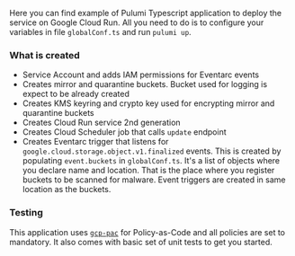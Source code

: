 Here you can find example of Pulumi Typescript application to deploy the service on Google Cloud Run. All you need to do
is to configure your variables in file `globalConf.ts` and run `pulumi up`.

### What is created

- Service Account and adds IAM permissions for Eventarc events
- Creates mirror and quarantine buckets. Bucket used for logging is expect to be already created
- Creates KMS keyring and crypto key used for encrypting mirror and quarantine buckets
- Creates Cloud Run service 2nd generation
- Creates Cloud Scheduler job that calls `update` endpoint
- Creates Eventarc trigger that listens for `google.cloud.storage.object.v1.finalized` events. This is created by
  populating `event.buckets` in `globalConf.ts`. It's a list of objects where you declare name and location. That is the
  place where you register buckets to be scanned for malware. Event triggers are created in same location as the
  buckets.

### Testing

This application uses [`gcp-pac`](https://github.com/losisin/gcp-pac) for Policy-as-Code and all policies are set to
mandatory. It also comes with basic set of unit tests to get you started.
